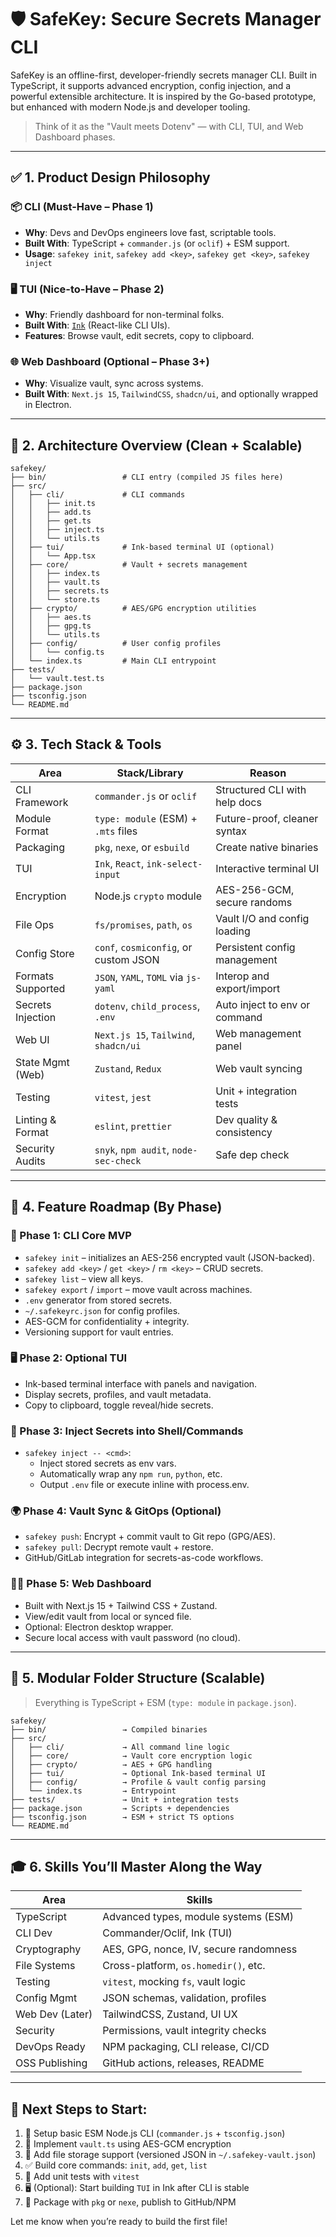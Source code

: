 # 🛡️ SafeKey: Secure Secrets Manager CLI

SafeKey is an offline-first, developer-friendly secrets manager CLI. Built in TypeScript, it supports advanced encryption, config injection, and a powerful extensible architecture. It is inspired by the Go-based prototype, but enhanced with modern Node.js and developer tooling. 

> Think of it as the "Vault meets Dotenv" — with CLI, TUI, and Web Dashboard phases.

---

## ✅ 1. Product Design Philosophy

### 📦 CLI (Must-Have – Phase 1)
- **Why**: Devs and DevOps engineers love fast, scriptable tools.
- **Built With**: TypeScript + `commander.js` (or `oclif`) + ESM support.
- **Usage**: `safekey init`, `safekey add <key>`, `safekey get <key>`, `safekey inject`

### 🖥️ TUI (Nice-to-Have – Phase 2)
- **Why**: Friendly dashboard for non-terminal folks.
- **Built With**: [`Ink`](https://github.com/vadimdemedes/ink`) (React-like CLI UIs).
- **Features**: Browse vault, edit secrets, copy to clipboard.

### 🌐 Web Dashboard (Optional – Phase 3+)
- **Why**: Visualize vault, sync across systems.
- **Built With**: `Next.js 15`, `TailwindCSS`, `shadcn/ui`, and optionally wrapped in Electron.

---

## 🧱 2. Architecture Overview (Clean + Scalable)

```
safekey/
├── bin/                 # CLI entry (compiled JS files here)
├── src/
│   ├── cli/             # CLI commands
│   │   ├── init.ts
│   │   ├── add.ts
│   │   ├── get.ts
│   │   ├── inject.ts
│   │   └── utils.ts
│   ├── tui/             # Ink-based terminal UI (optional)
│   │   └── App.tsx
│   ├── core/            # Vault + secrets management
│   │   ├── index.ts
│   │   ├── vault.ts
│   │   ├── secrets.ts
│   │   └── store.ts
│   ├── crypto/          # AES/GPG encryption utilities
│   │   ├── aes.ts
│   │   ├── gpg.ts
│   │   └── utils.ts
│   ├── config/          # User config profiles
│   │   └── config.ts
│   └── index.ts         # Main CLI entrypoint
├── tests/
│   └── vault.test.ts
├── package.json
├── tsconfig.json
└── README.md
```

---

## ⚙️ 3. Tech Stack & Tools

| Area              | Stack/Library                           | Reason                        |
| ----------------- | --------------------------------------- | ----------------------------- |
| CLI Framework     | `commander.js` or `oclif`               | Structured CLI with help docs |
| Module Format     | `type: module` (ESM) + `.mts` files     | Future-proof, cleaner syntax  |
| Packaging         | `pkg`, `nexe`, or `esbuild`             | Create native binaries        |
| TUI               | `Ink`, `React`, `ink-select-input`      | Interactive terminal UI       |
| Encryption        | Node.js `crypto` module                 | AES-256-GCM, secure randoms   |
| File Ops          | `fs/promises`, `path`, `os`             | Vault I/O and config loading  |
| Config Store      | `conf`, `cosmiconfig`, or custom JSON   | Persistent config management  |
| Formats Supported | `JSON`, `YAML`, `TOML` via `js-yaml`    | Interop and export/import     |
| Secrets Injection | `dotenv`, `child_process`, `.env`       | Auto inject to env or command |
| Web UI            | `Next.js 15`, `Tailwind`, `shadcn/ui`   | Web management panel          |
| State Mgmt (Web)  | `Zustand`, `Redux`                      | Web vault syncing             |
| Testing           | `vitest`, `jest`                        | Unit + integration tests      |
| Linting & Format  | `eslint`, `prettier`                    | Dev quality & consistency     |
| Security Audits   | `snyk`, `npm audit`, `node-sec-check`   | Safe dep check                |

---

## 📅 4. Feature Roadmap (By Phase)

### 🚀 Phase 1: CLI Core MVP
- `safekey init` – initializes an AES-256 encrypted vault (JSON-backed).
- `safekey add <key>` / `get <key>` / `rm <key>` – CRUD secrets.
- `safekey list` – view all keys.
- `safekey export` / `import` – move vault across machines.
- `.env` generator from stored secrets.
- `~/.safekeyrc.json` for config profiles.
- AES-GCM for confidentiality + integrity.
- Versioning support for vault entries.

### 🖥️ Phase 2: Optional TUI
- Ink-based terminal interface with panels and navigation.
- Display secrets, profiles, and vault metadata.
- Copy to clipboard, toggle reveal/hide secrets.

### 🔐 Phase 3: Inject Secrets into Shell/Commands
- `safekey inject -- <cmd>`:
    - Inject stored secrets as env vars.
    - Automatically wrap any `npm run`, `python`, etc.
    - Output `.env` file or execute inline with process.env.

### 🌍 Phase 4: Vault Sync & GitOps (Optional)
- `safekey push`: Encrypt + commit vault to Git repo (GPG/AES).
- `safekey pull`: Decrypt remote vault + restore.
- GitHub/GitLab integration for secrets-as-code workflows.

### 🧑‍💻 Phase 5: Web Dashboard
- Built with Next.js 15 + Tailwind CSS + Zustand.
- View/edit vault from local or synced file.
- Optional: Electron desktop wrapper.
- Secure local access with vault password (no cloud).

---

## 📁 5. Modular Folder Structure (Scalable)

> Everything is TypeScript + ESM (`type: module` in `package.json`).

```
safekey/
├── bin/                 → Compiled binaries
├── src/
│   ├── cli/             → All command line logic
│   ├── core/            → Vault core encryption logic
│   ├── crypto/          → AES + GPG handling
│   ├── tui/             → Optional Ink-based terminal UI
│   ├── config/          → Profile & vault config parsing
│   └── index.ts         → Entrypoint
├── tests/               → Unit + integration tests
├── package.json         → Scripts + dependencies
├── tsconfig.json        → ESM + strict TS options
└── README.md
```

---

## 🎓 6. Skills You’ll Master Along the Way

| Area            | Skills                               |
| --------------- | ------------------------------------- |
| TypeScript      | Advanced types, module systems (ESM) |
| CLI Dev         | Commander/Oclif, Ink (TUI)           |
| Cryptography    | AES, GPG, nonce, IV, secure randomness |
| File Systems    | Cross-platform, `os.homedir()`, etc. |
| Testing         | `vitest`, mocking `fs`, vault logic  |
| Config Mgmt     | JSON schemas, validation, profiles   |
| Web Dev (Later) | TailwindCSS, Zustand, UI UX          |
| Security        | Permissions, vault integrity checks  |
| DevOps Ready    | NPM packaging, CLI release, CI/CD    |
| OSS Publishing  | GitHub actions, releases, README     |

---

## 🧠 Next Steps to Start:

1. 🔧 Setup basic ESM Node.js CLI (`commander.js` + `tsconfig.json`)
2. 🔐 Implement `vault.ts` using AES-GCM encryption
3. 💾 Add file storage support (versioned JSON in `~/.safekey-vault.json`)
4. ✅ Build core commands: `init`, `add`, `get`, `list`
5. 🧪 Add unit tests with `vitest`
6. 🖥️ (Optional): Start building `TUI` in Ink after CLI is stable
7. 🚀 Package with `pkg` or `nexe`, publish to GitHub/NPM

Let me know when you’re ready to build the first file!
